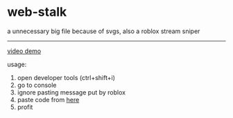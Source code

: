 # web-stalk
 a unnecessary big file because of svgs, also a roblox stream sniper

 ___

 [video demo](https://cdn.discordapp.com/attachments/726749443809869824/738806091735105566/web_stalk_demo.mp4)

 usage:

1. open developer tools (ctrl+shift+i)
2. go to console
3. ignore pasting message put by roblox
4. paste code from [here](https://raw.githubusercontent.com/lolwhenlifegivesyoulemons/web-stalk/master/web%20stalk.js)
5. profit
